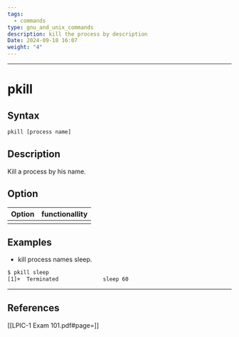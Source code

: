```yaml
---
tags:
  - commands
type: gnu_and_unix_commands
description: kill the process by description
Date: 2024-09-18 16:07
weight: "4"
---
```


___
# pkill

## Syntax
```bash
pkill [process name]
```

## Description
Kill a process by his name.
## Option

| Option | functionallity |
| ------ | -------------- |
|        |                |


## Examples
- kill process names sleep.
```bash
$ pkill sleep
[1]+  Terminated              sleep 60

```

___
## References
[[LPIC-1 Exam 101.pdf#page=]]